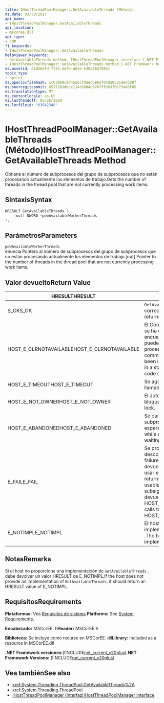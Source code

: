 ```yaml
---
title: IHostThreadPoolManager::GetAvailableThreads (Método)
ms.date: 03/30/2017
api_name:
- IHostThreadPoolManager.GetAvailableThreads
api_location:
- mscoree.dll
api_type:
- COM
f1_keywords:
- IHostThreadPoolManager::GetAvailableThreads
helpviewer_keywords:
- GetAvailableThreads method, IHostThreadPoolManager interface [.NET Framework hosting]
- IHostThreadPoolManager::GetAvailableThreads method [.NET Framework hosting]
ms.assetid: 61d26dfd-7f24-4e7d-a63e-b30a463f08e1
topic_type:
- apiref
ms.openlocfilehash: cc03960c2d45a6cf8aed58eaf048a0531decb08f
ms.sourcegitcommit: e5772b3ddcc114c80b4c9767ffdb3f6c7fad8f05
ms.translationtype: MT
ms.contentlocale: es-ES
ms.lasthandoff: 05/26/2020
ms.locfileid: "83842340"
---
```

# <a name="ihostthreadpoolmanagergetavailablethreads-method"></a><span data-ttu-id="a5976-102">IHostThreadPoolManager::GetAvailableThreads (Método)</span><span class="sxs-lookup"><span data-stu-id="a5976-102">IHostThreadPoolManager::GetAvailableThreads Method</span></span>
<span data-ttu-id="a5976-103">Obtiene el número de subprocesos del grupo de subprocesos que no están procesando actualmente los elementos de trabajo.</span><span class="sxs-lookup"><span data-stu-id="a5976-103">Gets the number of threads in the thread pool that are not currently processing work items.</span></span>  
  
## <a name="syntax"></a><span data-ttu-id="a5976-104">Sintaxis</span><span class="sxs-lookup"><span data-stu-id="a5976-104">Syntax</span></span>  
  
```cpp  
HRESULT GetAvailableThreads (  
    [out] DWORD *pdwAvailableWorkerThreads  
);  
```  
  
## <a name="parameters"></a><span data-ttu-id="a5976-105">Parámetros</span><span class="sxs-lookup"><span data-stu-id="a5976-105">Parameters</span></span>  
 `pdwAvailableWorkerThreads`  
 <span data-ttu-id="a5976-106">enuncia Puntero al número de subprocesos del grupo de subprocesos que no están procesando actualmente los elementos de trabajo.</span><span class="sxs-lookup"><span data-stu-id="a5976-106">[out] Pointer to the number of threads in the thread pool that are not currently processing work items.</span></span>  
  
## <a name="return-value"></a><span data-ttu-id="a5976-107">Valor devuelto</span><span class="sxs-lookup"><span data-stu-id="a5976-107">Return Value</span></span>  
  
|<span data-ttu-id="a5976-108">HRESULT</span><span class="sxs-lookup"><span data-stu-id="a5976-108">HRESULT</span></span>|<span data-ttu-id="a5976-109">Descripción</span><span class="sxs-lookup"><span data-stu-id="a5976-109">Description</span></span>|  
|-------------|-----------------|  
|<span data-ttu-id="a5976-110">S_OK</span><span class="sxs-lookup"><span data-stu-id="a5976-110">S_OK</span></span>|<span data-ttu-id="a5976-111">`GetAvailableThreads`se devolvió correctamente.</span><span class="sxs-lookup"><span data-stu-id="a5976-111">`GetAvailableThreads` returned successfully.</span></span>|  
|<span data-ttu-id="a5976-112">HOST_E_CLRNOTAVAILABLE</span><span class="sxs-lookup"><span data-stu-id="a5976-112">HOST_E_CLRNOTAVAILABLE</span></span>|<span data-ttu-id="a5976-113">El Common Language Runtime (CLR) no se ha cargado en un proceso o el CLR se encuentra en un estado en el que no puede ejecutar código administrado ni procesar la llamada correctamente.</span><span class="sxs-lookup"><span data-stu-id="a5976-113">The common language runtime (CLR) has not been loaded into a process, or the CLR is in a state in which it cannot run managed code or process the call successfully.</span></span>|  
|<span data-ttu-id="a5976-114">HOST_E_TIMEOUT</span><span class="sxs-lookup"><span data-stu-id="a5976-114">HOST_E_TIMEOUT</span></span>|<span data-ttu-id="a5976-115">Se agotó el tiempo de espera de la llamada.</span><span class="sxs-lookup"><span data-stu-id="a5976-115">The call timed out.</span></span>|  
|<span data-ttu-id="a5976-116">HOST_E_NOT_OWNER</span><span class="sxs-lookup"><span data-stu-id="a5976-116">HOST_E_NOT_OWNER</span></span>|<span data-ttu-id="a5976-117">El autor de la llamada no posee el bloqueo.</span><span class="sxs-lookup"><span data-stu-id="a5976-117">The caller does not own the lock.</span></span>|  
|<span data-ttu-id="a5976-118">HOST_E_ABANDONED</span><span class="sxs-lookup"><span data-stu-id="a5976-118">HOST_E_ABANDONED</span></span>|<span data-ttu-id="a5976-119">Se canceló un evento mientras un subproceso o fibra bloqueados estaba esperando en él.</span><span class="sxs-lookup"><span data-stu-id="a5976-119">An event was canceled while a blocked thread or fiber was waiting on it.</span></span>|  
|<span data-ttu-id="a5976-120">E_FAIL</span><span class="sxs-lookup"><span data-stu-id="a5976-120">E_FAIL</span></span>|<span data-ttu-id="a5976-121">Se produjo un error grave desconocido.</span><span class="sxs-lookup"><span data-stu-id="a5976-121">An unknown catastrophic failure occurred.</span></span> <span data-ttu-id="a5976-122">Cuando un método devuelve E_FAIL, CLR ya no se puede usar en el proceso.</span><span class="sxs-lookup"><span data-stu-id="a5976-122">When a method returns E_FAIL, the CLR is no longer usable within the process.</span></span> <span data-ttu-id="a5976-123">Las llamadas subsiguientes a métodos de hospedaje devuelven HOST_E_CLRNOTAVAILABLE.</span><span class="sxs-lookup"><span data-stu-id="a5976-123">Subsequent calls to hosting methods return HOST_E_CLRNOTAVAILABLE.</span></span>|  
|<span data-ttu-id="a5976-124">E_NOTIMPL</span><span class="sxs-lookup"><span data-stu-id="a5976-124">E_NOTIMPL</span></span>|<span data-ttu-id="a5976-125">El host no proporciona una implementación de `GetAvailableThreads` .</span><span class="sxs-lookup"><span data-stu-id="a5976-125">The host does not provide an implementation of `GetAvailableThreads`.</span></span>|  
  
## <a name="remarks"></a><span data-ttu-id="a5976-126">Notas</span><span class="sxs-lookup"><span data-stu-id="a5976-126">Remarks</span></span>  
 <span data-ttu-id="a5976-127">Si el host no proporciona una implementación de `GetAvailableThreads` , debe devolver un valor HRESULT de E_NOTIMPL.</span><span class="sxs-lookup"><span data-stu-id="a5976-127">If the host does not provide an implementation of `GetAvailableThreads`, it should return an HRESULT value of E_NOTIMPL.</span></span>  
  
## <a name="requirements"></a><span data-ttu-id="a5976-128">Requisitos</span><span class="sxs-lookup"><span data-stu-id="a5976-128">Requirements</span></span>  
 <span data-ttu-id="a5976-129">**Plataformas:** Vea [Requisitos de sistema](../../get-started/system-requirements.md).</span><span class="sxs-lookup"><span data-stu-id="a5976-129">**Platforms:** See [System Requirements](../../get-started/system-requirements.md).</span></span>  
  
 <span data-ttu-id="a5976-130">**Encabezado:** MSCorEE. h</span><span class="sxs-lookup"><span data-stu-id="a5976-130">**Header:** MSCorEE.h</span></span>  
  
 <span data-ttu-id="a5976-131">**Biblioteca:** Se incluye como recurso en MSCorEE. dll</span><span class="sxs-lookup"><span data-stu-id="a5976-131">**Library:** Included as a resource in MSCorEE.dll</span></span>  
  
 <span data-ttu-id="a5976-132">**.NET Framework versiones:**[!INCLUDE[net_current_v20plus](../../../../includes/net-current-v20plus-md.md)]</span><span class="sxs-lookup"><span data-stu-id="a5976-132">**.NET Framework Versions:** [!INCLUDE[net_current_v20plus](../../../../includes/net-current-v20plus-md.md)]</span></span>  
  
## <a name="see-also"></a><span data-ttu-id="a5976-133">Vea también</span><span class="sxs-lookup"><span data-stu-id="a5976-133">See also</span></span>

- <xref:System.Threading.ThreadPool.GetAvailableThreads%2A>
- <xref:System.Threading.ThreadPool>
- [<span data-ttu-id="a5976-134">IHostThreadPoolManager (Interfaz)</span><span class="sxs-lookup"><span data-stu-id="a5976-134">IHostThreadPoolManager Interface</span></span>](ihostthreadpoolmanager-interface.md)
